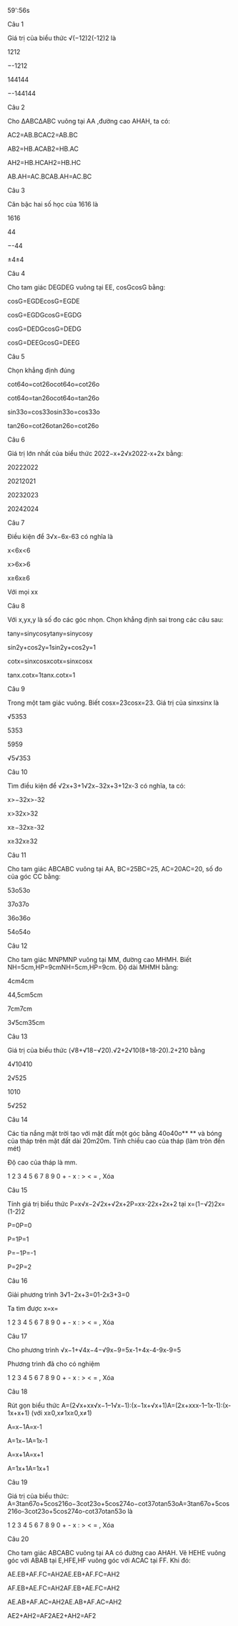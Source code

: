 59':56s

Câu 1

Giá trị của biểu thức √(−12)2(-12)2 là

1212

−-1212

144144

−-144144

Câu 2

Cho ΔABCΔABC vuông tại AA ,đường cao AHAH, ta có:

AC2=AB.BCAC2=AB.BC

AB2=HB.ACAB2=HB.AC

AH2=HB.HCAH2=HB.HC

AB.AH=AC.BCAB.AH=AC.BC

Câu 3

Căn bậc hai số học của 1616 là

1616

44

−-44

±4±4

Câu 4

Cho tam giác DEGDEG vuông tại EE, cosGcosG bằng:

cosG=EGDEcosG=EGDE

cosG=EGDGcosG=EGDG

cosG=DEDGcosG=DEDG

cosG=DEEGcosG=DEEG

Câu 5

Chọn khẳng định đúng

cot64o=cot26ocot64o=cot26o

cot64o=tan26ocot64o=tan26o

sin33o=cos33osin33o=cos33o

tan26o=cot26otan26o=cot26o

Câu 6

Giá trị lớn nhất của biểu thức 2022−x+2√x2022-x+2x bằng:

20222022

20212021

20232023

20242024

Câu 7

Điều kiện để 3√x−6x-63 có nghĩa là

x<6x<6

x>6x>6

x≥6x≥6

Với mọi xx

Câu 8

Với x,yx,y là số đo các góc nhọn. Chọn khẳng định sai trong các câu sau:

tany=sinycosytany=sinycosy

sin2y+cos2y=1sin2y+cos2y=1

cotx=sinxcosxcotx=sinxcosx

tanx.cotx=1tanx.cotx=1

Câu 9

Trong một tam giác vuông. Biết cosx=23cosx=23. Giá trị của sinxsinx là 

√5353

5353

5959

√5√353

Câu 10

Tìm điều kiện để √2x+3+1√2x−32x+3+12x-3 có nghĩa, ta có:

x>−32x>-32

x>32x>32

x≥−32x≥-32

x≥32x≥32

Câu 11

Cho tam giác ABCABC vuông tại AA, BC=25BC=25, AC=20AC=20, số đo của góc CC bằng:

53o53o

37o37o

36o36o

54o54o

Câu 12

Cho tam giác MNPMNP vuông tại MM, đường cao MHMH. Biết NH=5cm,HP=9cmNH=5cm,HP=9cm. Độ dài MHMH bằng:

4cm4cm

44,5cm5cm

7cm7cm

3√5cm35cm

Câu 13

Giá trị của biểu thức (√8+√18−√20).√2+2√10(8+18-20).2+210 bằng

4√10410

2√525

1010

5√252

Câu 14

Các tia nắng mặt trời tạo với mặt đất một góc bằng 40o40o** ** và bóng của tháp trên mặt đất dài 20m20m. Tính chiều cao của tháp (làm tròn đến mét)

Độ cao của tháp là  mm.

1 2 3 4 5 6 7 8 9 0 + - x : > < = , Xóa

Câu 15

Tính giá trị biểu thức P=x√x−2√2x+√2x+2P=xx-22x+2x+2 tại x=(1−√2)2x=(1-2)2

P=0P=0

P=1P=1

P=−1P=-1

P=2P=2

Câu 16

Giải phương trình  3√1−2x+3=01-2x3+3=0

 

Ta tìm được x=x=

1 2 3 4 5 6 7 8 9 0 + - x : > < = , Xóa

Câu 17

Cho phương trình √x−1+√4x−4−√9x−9=5x-1+4x-4-9x-9=5

Phương trình đã cho có  nghiệm

1 2 3 4 5 6 7 8 9 0 + - x : > < = , Xóa

Câu 18

Rút gọn biểu thức A=(2√x+xx√x−1–1√x−1):(x−1x+√x+1)A=(2x+xxx-1–1x-1):(x-1x+x+1) (với  x≥0,x≠1x≥0,x≠1)

A=x−1A=x-1

A=1x−1A=1x-1

A=x+1A=x+1

A=1x+1A=1x+1

Câu 19

Giá trị của biểu thức: A=3tan67o+5cos216o−3cot23o+5cos274o−cot37otan53oA=3tan67o+5cos216o-3cot23o+5cos274o-cot37otan53o là

1 2 3 4 5 6 7 8 9 0 + - x : > < = , Xóa

Câu 20

Cho tam giác ABCABC vuông tại AA có đường cao AHAH. Vẽ HEHE vuông góc với ABAB tại E,HFE,HF vuông góc với ACAC tại FF. Khi đó:  

AE.EB+AF.FC=AH2AE.EB+AF.FC=AH2

AF.EB+AE.FC=AH2AF.EB+AE.FC=AH2

AE.AB+AF.AC=AH2AE.AB+AF.AC=AH2

AE2+AH2=AF2AE2+AH2=AF2
